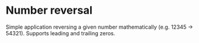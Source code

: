 # Number reversal
Simple application reversing a given number mathematically (e.g. 12345 → 54321). Supports leading and trailing zeros.